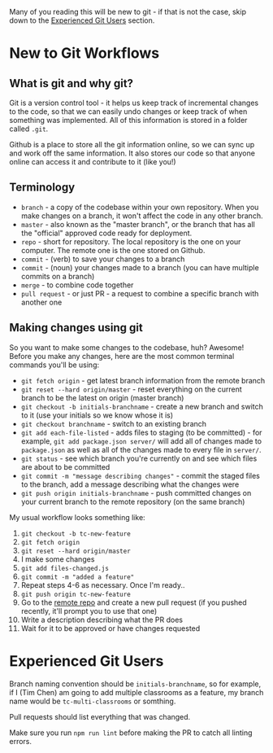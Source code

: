 Many of you reading this will be new to git - if that is not the case, skip down to the [Experienced Git Users](#experienced-git-users) section.

# New to Git Workflows

## What is git and why git?

Git is a version control tool - it helps us keep track of incremental changes to the code, so that we can easily undo changes or keep track of when something was implemented.  All of this information is stored in a folder called `.git`.

Github is a place to store all the git information online, so we can sync up and work off the same information.  It also stores our code so that anyone online can access it and contribute to it (like you!)

## Terminology

* `branch` - a copy of the codebase within your own repository.  When you make changes on a branch, it won't affect the code in any other branch.
* `master` - also known as the "master branch", or the branch that has all the "official" approved code ready for deployment.
* `repo` - short for repository.  The local repository is the one on your computer.  The remote one is the one stored on Github.
* `commit` - (verb) to save your changes to a branch
* `commit` - (noun) your changes made to a branch (you can have multiple commits on a branch)
* `merge` - to combine code together
* `pull request` - or just PR - a request to combine a specific branch with another one

## Making changes using git

So you want to make some changes to the codebase, huh?  Awesome!  Before you make any changes, here are the most common terminal commands you'll be using:

* `git fetch origin` - get latest branch information from the remote branch
* `git reset --hard origin/master` - reset everything on the current branch to be the latest on origin (master branch)
* `git checkout -b initials-branchname` - create a new branch and switch to it (use your initials so we know whose it is)
* `git checkout branchname` - switch to an existing branch
* `git add each-file-listed` - adds files to staging (to be committed) - for example, `git add package.json server/` will add all of changes made to `package.json` as well as all of the changes made to every file in `server/`.
* `git status` - see which branch you're currently on and see which files are about to be committed
* `git commit -m "message describing changes"` - commit the staged files to the branch, add a message describing what the changes were
* `git push origin initials-branchname` - push committed changes on your current branch to the remote repository (on the same branch)

My usual workflow looks something like:

1. `git checkout -b tc-new-feature`
2. `git fetch origin`
3. `git reset --hard origin/master`
4. I make some changes
5. `git add files-changed.js`
6. `git commit -m "added a feature"`
7. Repeat steps 4-6 as necessary.  Once I'm ready..
8. `git push origin tc-new-feature`
9. Go to the [remote repo](https://github.com/timmyichen/f-logger/pulls) and create a new pull request (if you pushed recently, it'll prompt you to use that one)
10. Write a description describing what the PR does
11. Wait for it to be approved or have changes requested

# Experienced Git Users

Branch naming convention should be `initials-branchname`, so for example, if I (Tim Chen) am going to add multiple classrooms as a feature, my branch name would be `tc-multi-classrooms` or somthing.

Pull requests should list everything that was changed.

Make sure you run `npm run lint` before making the PR to catch all linting errors.